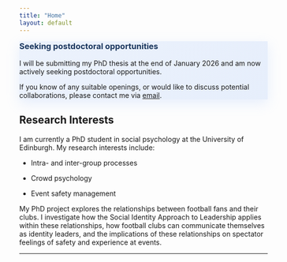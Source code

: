 ```yaml
---
title: "Home"
layout: default
---
```


<div class="highlight-box" style="background: linear-gradient(135deg, rgba(138, 180, 248, 0.15), rgba(99, 152, 242, 0.15)); border-left-color: #8ab4f8; box-shadow: 0 8px 25px rgba(138, 180, 248, 0.2);">
  <h3 style="color: #1a365d; margin-top: 0;">Seeking postdoctoral opportunities</h3>
  <p>I will be submitting my PhD thesis at the end of January 2026 and am now actively seeking postdoctoral opportunities.</p>
  <p>If you know of any suitable openings, or would like to discuss potential collaborations, please contact me via <a href="mailto:kayleigh.smith@ed.ac.uk">email</a>.</p>
</div>

## Research Interests

I am currently a PhD student in social psychology at the University of Edinburgh. My research interests include:

-   Intra- and inter-group processes

-   Crowd psychology

-   Event safety management

My PhD project explores the relationships between football fans and their clubs. I investigate how the Social Identity Approach to Leadership applies within these relationships, how football clubs can communicate themselves as identity leaders, and the implications of these relationships on spectator feelings of safety and experience at events.

------------------------------------------------------------------------
